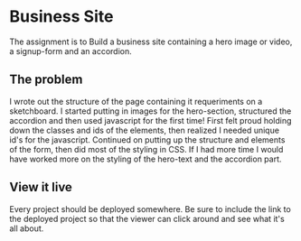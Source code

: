# Business Site

The assignment is to Build a business site containing a hero image or video, a signup-form and an accordion.

## The problem
I wrote out the structure of the page containing it requeriments on a sketchboard. I started putting in images for the hero-section, structured the accordion and then used javascript for the first time! First felt proud holding down the classes and ids of the elements, then realized I needed unique id's for the javascript. Continued on putting up the structure and elements of the form, then did most of the styling in CSS. If I had more time I would have worked more on the styling of the hero-text and the accordion part.


## View it live
Every project should be deployed somewhere. Be sure to include the link to the deployed project so that the viewer can click around and see what it's all about.
